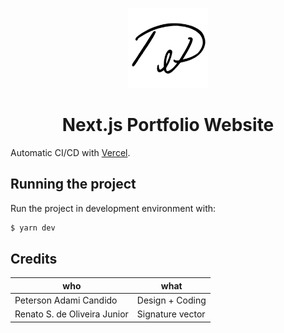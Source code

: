 <p align="center">
    <img src="./public/logo.png" height="128">
</p>

<h1 align="center">Next.js Portfolio Website</h1>

Automatic CI/CD with [Vercel](vercel.com/).

## Running the project

Run the project in development environment with:

```bash
$ yarn dev
```

## Credits

| who                          | what             |
| ---------------------------- | ---------------- |
| Peterson Adami Candido       | Design + Coding  |
| Renato S. de Oliveira Junior | Signature vector |